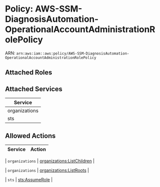 # Policy: AWS-SSM-DiagnosisAutomation-OperationalAccountAdministrationRolePolicy

ARN: `arn:aws:iam::aws:policy/AWS-SSM-DiagnosisAutomation-OperationalAccountAdministrationRolePolicy`

## Attached Roles

## Attached Services

| Service |
|---------|
| organizations |
| sts |

## Allowed Actions

| Service | Action |
|:-------:|--------|

| `organizations` | [organizations:ListChildren](../actions.md#organizations:listchildren) |

| `organizations` | [organizations:ListRoots](../actions.md#organizations:listroots) |

| `sts` | [sts:AssumeRole](../actions.md#sts:assumerole) |
